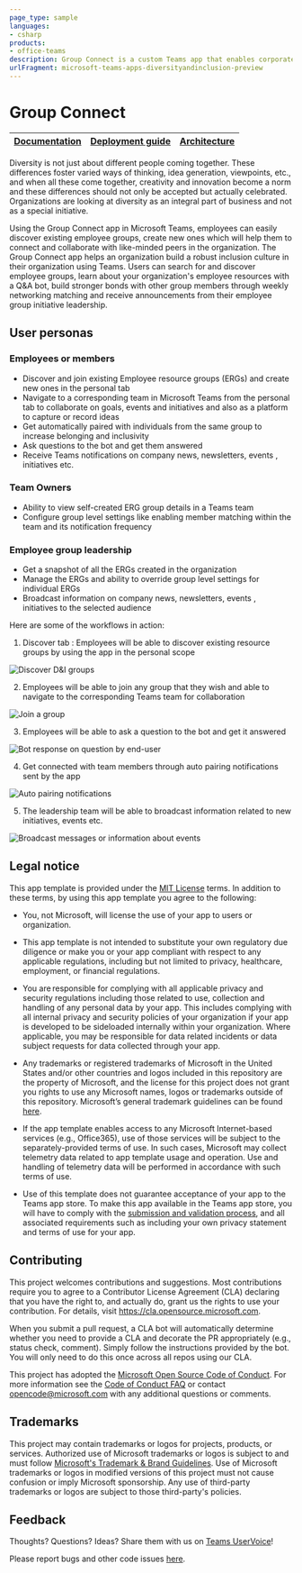 ```yaml
---
page_type: sample
languages:
- csharp
products:
- office-teams
description: Group Connect is a custom Teams app that enables corporate teams to create and send messages intended for multiple teams or large number of employees over chat allowing organization to reach employees.
urlFragment: microsoft-teams-apps-diversityandinclusion-preview
---
```


# Group Connect

| [Documentation](https://github.com/OfficeDev/microsoft-teams-apps-diversityandinclusion/wiki) | [Deployment guide](https://github.com/OfficeDev/microsoft-teams-apps-diversityandinclusion/wiki/Deployment-guide) | [Architecture](https://github.com/OfficeDev/microsoft-teams-apps-diversityandinclusion/wiki/Solution-overview) |
| ---- | ---- | ---- |



Diversity is not just about different people coming together. These differences foster varied ways of thinking, idea generation, viewpoints, etc., and when all these come together, creativity and innovation become a norm and these differences should not only be accepted but actually celebrated. Organizations are looking at diversity as an integral part of business and not as a special initiative.

Using the Group Connect app in Microsoft Teams, employees can easily discover existing employee groups, create new ones which will help them to connect and collaborate with like-minded peers in the organization.
The Group Connect app helps an organization build a robust inclusion culture in their organization using Teams. Users can search for and discover employee groups, learn about your organization's employee resources with a Q&A bot, build stronger bonds with other group members through weekly networking matching and receive announcements from their employee group initiative leadership.

## User personas

### Employees or members
 -  Discover and join existing Employee resource groups (ERGs) and create new ones in the personal tab
 -  Navigate to a corresponding team in Microsoft Teams from the personal tab to collaborate on goals, events and initiatives  and also as a platform to capture or record ideas
 -  Get automatically paired with individuals from the same group  to increase belonging and inclusivity
 -  Ask questions to the bot and get them answered
 -  Receive Teams notifications on company news, newsletters, events , initiatives etc.

### Team Owners
 -  Ability to view self-created ERG group details in a Teams team
 -  Configure group level settings  like enabling member matching within the team and its notification frequency

### Employee group leadership
 - Get a snapshot of all the ERGs created in the organization
 - Manage the ERGs and ability to override group level settings for individual ERGs
 - Broadcast information on company news, newsletters, events , initiatives to the selected audience


Here are some of the workflows in action:

1. Discover tab : Employees will be able to discover existing resource groups by using the app in the personal scope

![Discover D&I groups](https://github.com/OfficeDev/microsoft-teams-apps-diversityandinclusion/wiki/Images/DiscoverGroups.png)

2. Employees will be able to join any group that they wish and able to navigate to the corresponding Teams team for collaboration

![Join a group](https://github.com/OfficeDev/microsoft-teams-apps-diversityandinclusion/wiki/Images/JoinGroup.png)

3. Employees will be able to ask a question to the bot and get it answered

![Bot response on question by end-user](https://github.com/OfficeDev/microsoft-teams-apps-diversityandinclusion/wiki/Images/FAQ.png)

4. Get connected with team members through auto pairing notifications sent by the app

![Auto pairing notifications](https://github.com/OfficeDev/microsoft-teams-apps-diversityandinclusion/wiki/Images/Icebreaker.png)

5. The leadership team will be able to broadcast information related to new initiatives, events etc. 

![Broadcast messages or information about events](https://github.com/OfficeDev/microsoft-teams-apps-diversityandinclusion/wiki/Images/BroadcastMessage.png)


## Legal notice

This app template is provided under the [MIT License](https://github.com/OfficeDev/microsoft-teams-apps-diversityandinclusion/blob/master/LICENSE) terms.  In addition to these terms, by using this app template you agree to the following:

- You, not Microsoft, will license the use of your app to users or organization. 

- This app template is not intended to substitute your own regulatory due diligence or make you or your app compliant with respect to any applicable regulations, including but not limited to privacy, healthcare, employment, or financial regulations.

- You are responsible for complying with all applicable privacy and security regulations including those related to use, collection and handling of any personal data by your app. This includes complying with all internal privacy and security policies of your organization if your app is developed to be sideloaded internally within your organization. Where applicable, you may be responsible for data related incidents or data subject requests for data collected through your app.

- Any trademarks or registered trademarks of Microsoft in the United States and/or other countries and logos included in this repository are the property of Microsoft, and the license for this project does not grant you rights to use any Microsoft names, logos or trademarks outside of this repository. Microsoft’s general trademark guidelines can be found [here](https://www.microsoft.com/en-us/legal/intellectualproperty/trademarks/usage/general.aspx).

- If the app template enables access to any Microsoft Internet-based services (e.g., Office365), use of those services will be subject to the separately-provided terms of use. In such cases, Microsoft may collect telemetry data related to app template usage and operation. Use and handling of telemetry data will be performed in accordance with such terms of use.

- Use of this template does not guarantee acceptance of your app to the Teams app store. To make this app available in the Teams app store, you will have to comply with the [submission and validation process](https://docs.microsoft.com/en-us/microsoftteams/platform/concepts/deploy-and-publish/appsource/publish), and all associated requirements such as including your own privacy statement and terms of use for your app.

## Contributing

This project welcomes contributions and suggestions.  Most contributions require you to agree to a
Contributor License Agreement (CLA) declaring that you have the right to, and actually do, grant us
the rights to use your contribution. For details, visit https://cla.opensource.microsoft.com.

When you submit a pull request, a CLA bot will automatically determine whether you need to provide
a CLA and decorate the PR appropriately (e.g., status check, comment). Simply follow the instructions
provided by the bot. You will only need to do this once across all repos using our CLA.

This project has adopted the [Microsoft Open Source Code of Conduct](https://opensource.microsoft.com/codeofconduct/).
For more information see the [Code of Conduct FAQ](https://opensource.microsoft.com/codeofconduct/faq/) or
contact [opencode@microsoft.com](mailto:opencode@microsoft.com) with any additional questions or comments.

## Trademarks

This project may contain trademarks or logos for projects, products, or services. Authorized use of Microsoft 
trademarks or logos is subject to and must follow 
[Microsoft's Trademark & Brand Guidelines](https://www.microsoft.com/en-us/legal/intellectualproperty/trademarks/usage/general).
Use of Microsoft trademarks or logos in modified versions of this project must not cause confusion or imply Microsoft sponsorship.
Any use of third-party trademarks or logos are subject to those third-party's policies.

## Feedback

Thoughts? Questions? Ideas? Share them with us on [Teams UserVoice](https://microsoftteams.uservoice.com/forums/555103-public)!

Please report bugs and other code issues [here](https://github.com/OfficeDev/microsoft-teams-apps-diversityandinclusion/issues/new).
